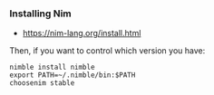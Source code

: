 ### Installing Nim

* https://nim-lang.org/install.html

Then, if you want to control which version you have:

```
nimble install nimble
export PATH=~/.nimble/bin:$PATH
choosenim stable
```
